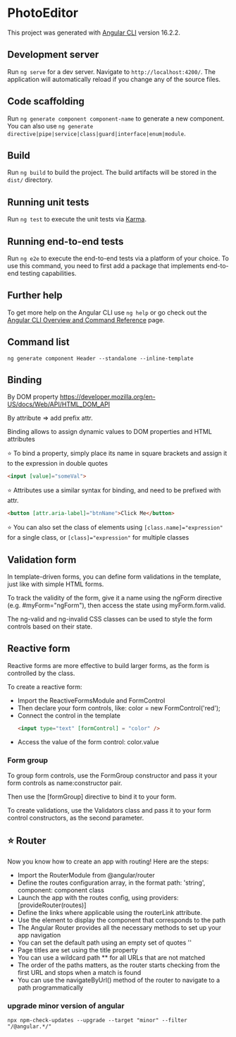 # PhotoEditor

This project was generated with [Angular CLI](https://github.com/angular/angular-cli) version 16.2.2.

## Development server

Run `ng serve` for a dev server. Navigate to `http://localhost:4200/`. The application will automatically reload if you change any of the source files.

## Code scaffolding

Run `ng generate component component-name` to generate a new component. You can also use `ng generate directive|pipe|service|class|guard|interface|enum|module`.

## Build

Run `ng build` to build the project. The build artifacts will be stored in the `dist/` directory.

## Running unit tests

Run `ng test` to execute the unit tests via [Karma](https://karma-runner.github.io).

## Running end-to-end tests

Run `ng e2e` to execute the end-to-end tests via a platform of your choice. To use this command, you need to first add a package that implements end-to-end testing capabilities.

## Further help

To get more help on the Angular CLI use `ng help` or go check out the [Angular CLI Overview and Command Reference](https://angular.io/cli) page.

## Command list
```shell
ng generate component Header --standalone --inline-template

```
## Binding

By DOM property
<https://developer.mozilla.org/en-US/docs/Web/API/HTML_DOM_API>

By attribute => add prefix attr.

 Binding allows to assign dynamic values to DOM properties and HTML attributes

⭐ To bind a property, simply place its name in square brackets and assign it to the expression in double quotes

```HTML
<input [value]="someVal">
```
⭐ Attributes use a similar syntax for binding, and need to be prefixed with attr.

```HTML
<button [attr.aria-label]="btnName">Click Me</button>
```
⭐ You can also set the class of elements using `[class.name]="expression"` for a single class, or `[class]="expression"` for multiple classes

## Validation form

In template-driven forms, you can define form validations in the template, just like with simple HTML forms.

To track the validity of the form, give it a name using the ngForm directive (e.g. #myForm="ngForm"), then access the state using myForm.form.valid.

The ng-valid and ng-invalid CSS classes can be used to style the form controls based on their state.

## Reactive form
Reactive forms are more effective to build larger forms, as the form is controlled by the class.

To create a reactive form:

- Import the ReactiveFormsModule and FormControl
- Then declare your form controls, like: color = new FormControl('red');
- Connect the control in the template
  ```HTML
  <input type="text" [formControl] = "color" />
  ```
- Access the value of the form control: color.value

### Form group
To group form controls, use the FormGroup constructor and pass it your form controls as name:constructor pair.

Then use the [formGroup] directive to bind it to your form.

To create validations, use the Validators class and pass it to your form control constructors, as the second parameter.

## ⭐ Router

Now you know how to create an app with routing! Here are the steps:

- Import the RouterModule from @angular/router
- Define the routes configuration array, in the format path: 'string', component: component class
- Launch the app with the routes config, using providers: [provideRouter(routes)]
- Define the links where applicable using the routerLink attribute.
- Use the <router-outlet /> element to display the component that corresponds to the path
- The Angular Router provides all the necessary methods to set up your app navigation
- You can set the default path using an empty set of quotes ''
- Page titles are set using the title property
- You can use a wildcard path ** for all URLs that are not matched
- The order of the paths matters, as the router starts checking from the first URL and stops when a match is found
- You can use the navigateByUrl() method of the router to navigate to a path programmatically

### upgrade minor version of angular

```shell
npx npm-check-updates --upgrade --target "minor" --filter "/@angular.*/"
```
